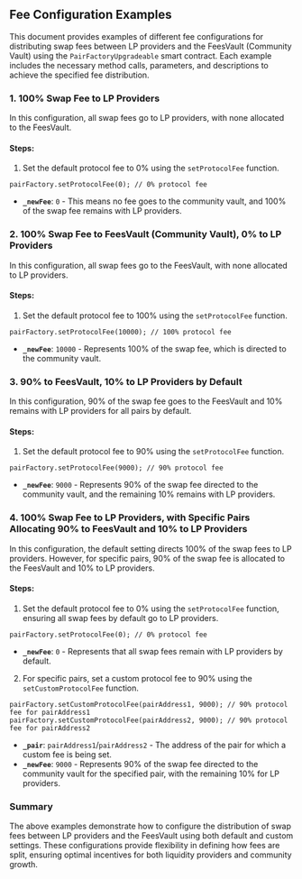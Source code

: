 ## Fee Configuration Examples

This document provides examples of different fee configurations for distributing swap fees between LP providers and the FeesVault (Community Vault) using the `PairFactoryUpgradeable` smart contract. Each example includes the necessary method calls, parameters, and descriptions to achieve the specified fee distribution.

### 1. 100% Swap Fee to LP Providers
In this configuration, all swap fees go to LP providers, with none allocated to the FeesVault.

#### Steps:
1. Set the default protocol fee to 0% using the `setProtocolFee` function.

```solidity
pairFactory.setProtocolFee(0); // 0% protocol fee
```

- **`_newFee`**: `0` - This means no fee goes to the community vault, and 100% of the swap fee remains with LP providers.

### 2. 100% Swap Fee to FeesVault (Community Vault), 0% to LP Providers
In this configuration, all swap fees go to the FeesVault, with none allocated to LP providers.

#### Steps:
1. Set the default protocol fee to 100% using the `setProtocolFee` function.

```solidity
pairFactory.setProtocolFee(10000); // 100% protocol fee
```

- **`_newFee`**: `10000` - Represents 100% of the swap fee, which is directed to the community vault.

### 3. 90% to FeesVault, 10% to LP Providers by Default
In this configuration, 90% of the swap fee goes to the FeesVault and 10% remains with LP providers for all pairs by default.

#### Steps:
1. Set the default protocol fee to 90% using the `setProtocolFee` function.

```solidity
pairFactory.setProtocolFee(9000); // 90% protocol fee
```

- **`_newFee`**: `9000` - Represents 90% of the swap fee directed to the community vault, and the remaining 10% remains with LP providers.

### 4. 100% Swap Fee to LP Providers, with Specific Pairs Allocating 90% to FeesVault and 10% to LP Providers
In this configuration, the default setting directs 100% of the swap fees to LP providers. However, for specific pairs, 90% of the swap fee is allocated to the FeesVault and 10% to LP providers.

#### Steps:
1. Set the default protocol fee to 0% using the `setProtocolFee` function, ensuring all swap fees by default go to LP providers.

```solidity
pairFactory.setProtocolFee(0); // 0% protocol fee
```

- **`_newFee`**: `0` - Represents that all swap fees remain with LP providers by default.

2. For specific pairs, set a custom protocol fee to 90% using the `setCustomProtocolFee` function.

```solidity
pairFactory.setCustomProtocolFee(pairAddress1, 9000); // 90% protocol fee for pairAddress1
pairFactory.setCustomProtocolFee(pairAddress2, 9000); // 90% protocol fee for pairAddress2
```

- **`_pair`**: `pairAddress1`/`pairAddress2` - The address of the pair for which a custom fee is being set.
- **`_newFee`**: `9000` - Represents 90% of the swap fee directed to the community vault for the specified pair, with the remaining 10% for LP providers.

### Summary
The above examples demonstrate how to configure the distribution of swap fees between LP providers and the FeesVault using both default and custom settings. These configurations provide flexibility in defining how fees are split, ensuring optimal incentives for both liquidity providers and community growth.

